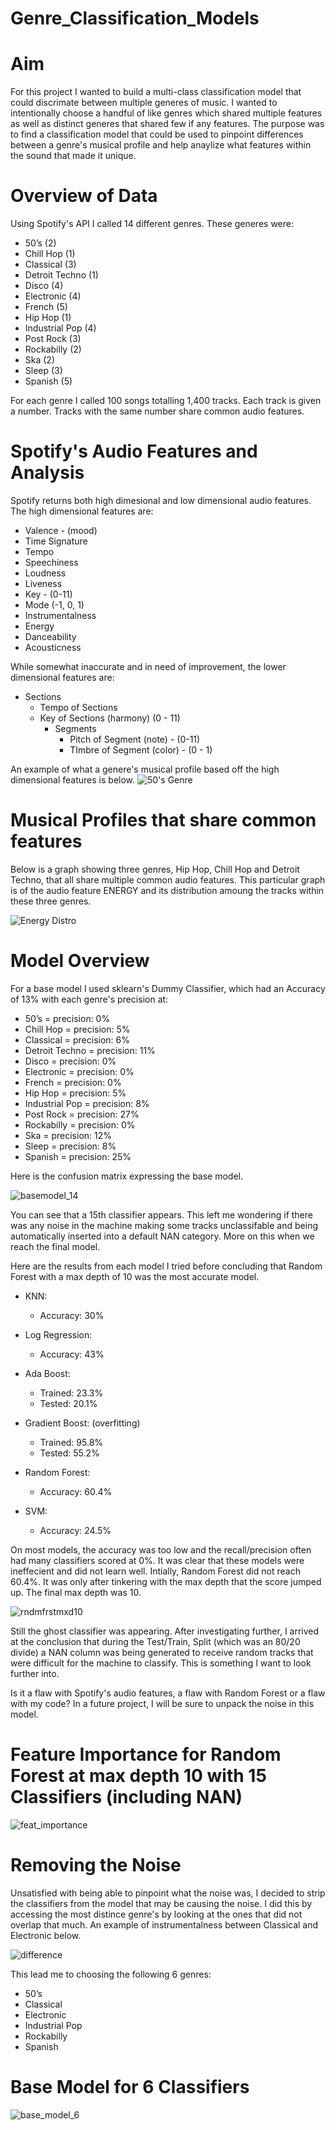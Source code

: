 # Genre_Classification_Models

# Aim
For this project I wanted to build a multi-class classification model that could discrimate between multiple generes of music. I wanted to intentionally choose a handful of like genres which shared multiple features as well as distinct generes that shared few if any features. The purpose was to find a classification model that could be used to pinpoint differences between a genre's musical profile and help anaylize what features within the sound that made it unique. 

# Overview of Data
Using Spotify's API I called 14 different genres. These generes were: 

* 50’s (2)
* Chill Hop (1)
* Classical  (3)
* Detroit Techno (1)
* Disco (4)
* Electronic (4)
* French (5)
* Hip Hop (1)
* Industrial Pop (4)
* Post Rock (3)
* Rockabilly (2)
* Ska (2)
* Sleep (3)
* Spanish (5)

For each genre I called 100 songs totalling 1,400 tracks. Each track is given a number. Tracks with the same number share common audio features. 

# Spotify's Audio Features and Analysis

Spotify returns both high dimesional and low dimensional audio features. The high dimensional features are: 

* Valence - (mood)
* Time Signature 
* Tempo
* Speechiness 
* Loudness
* Liveness 
* Key - (0-11)
* Mode (-1, 0, 1)
* Instrumentalness
* Energy
* Danceability
* Acousticness

While somewhat inaccurate and in need of improvement, the lower dimensional features are: 

* Sections
  * Tempo of Sections 
  * Key of Sections (harmony) (0 - 11)
    * Segments
      * Pitch of Segment (note) - (0-11)
      * TImbre of Segment (color) - (0 - 1)

An example of what a genere's musical profile based off the high dimensional features is below. 
![50's Genre](https://github.com/FinchMF/Classification_Models/blob/master/graphs/EDA_50s_plots_1.png)

# Musical Profiles that share common features

Below is a graph showing three genres, Hip Hop, Chill Hop and Detroit Techno, that all share multiple common audio features. This particular graph is of the audio feature ENERGY and its distribution amoung the tracks within these three genres. 

![Energy Distro](https://github.com/FinchMF/Classification_Models/blob/master/graphs/3_togt.png)

# Model Overview

For a base model I used sklearn's Dummy Classifier, which had an Accuracy of 13% with each genre's precision at: 

* 50’s = precision: 0%
* Chill Hop = precision: 5%
* Classical = precision: 6%
* Detroit Techno = precision: 11%
* Disco = precision: 0%
* Electronic = precision: 0%
* French = precision: 0%
* Hip Hop = precision: 5%
* Industrial Pop = precision: 8%
* Post Rock = precision: 27%
* Rockabilly = precision: 0%
* Ska = precision: 12%
* Sleep = precision: 8%
* Spanish = precision: 25%

Here is the confusion matrix expressing the base model. 

![basemodel_14](https://github.com/FinchMF/Classification_Models/blob/master/graphs/base_model_15_cl.png)

You can see that a 15th classifier appears. This left me wondering if there was any noise in the machine making some tracks unclassifable and being automatically inserted into a default NAN category. More on this when we reach the final model.

Here are the results from each model I tried before concluding that Random Forest with a max depth of 10 was the most accurate model. 


* KNN: 
   * Accuracy: 30%

* Log Regression:
   * Accuracy: 43%

* Ada Boost:
  * Trained: 23.3%
  * Tested: 20.1%

* Gradient Boost: (overfitting)
  * Trained: 95.8%
  * Tested: 55.2%

* Random Forest:
  * Accuracy: 60.4%

* SVM:
  * Accuracy: 24.5%


On most models, the accuracy was too low and the recall/precision often had many classifiers scored at 0%. It was clear that these models were ineffecient and did not learn well. Intially, Random Forest did not reach 60.4%. It was only after tinkering with the max depth that the score jumped up. The final max depth was 10. 

![rndmfrstmxd10](https://github.com/FinchMF/Classification_Models/blob/master/graphs/forest_model_15.png)

Still the ghost classifier was appearing. After investigating further, I arrived at the conclusion that during the Test/Train, Split (which was an 80/20 divide) a NAN column was being generated to receive random tracks that were difficult for the machine to classify. This is something I want to look further into. 

Is it a flaw with Spotify's audio features, a flaw with Random Forest or a flaw with my code? In a future project, I will be sure to unpack the noise in this model. 

# Feature Importance for Random Forest at max depth 10 with 15 Classifiers (including NAN)

![feat_importance](https://github.com/FinchMF/Classification_Models/blob/master/graphs/feature_importance_15.png)


# Removing the Noise

Unsatisfied with being able to pinpoint what the noise was, I decided to strip the classifiers from the model that may be causing the noise. I did this by accessing the most distince genre's by looking at the ones that did not overlap that much. An example of instrumentalness between Classical and Electronic below. 

![difference](https://github.com/FinchMF/Classification_Models/blob/master/graphs/2_differ.png)

This lead me to choosing the following 6 genres: 

* 50’s
* Classical
* Electronic
* Industrial Pop
* Rockabilly
* Spanish

# Base Model for 6 Classifiers

![base_model_6](https://github.com/FinchMF/Classification_Models/blob/master/graphs/base_model_6_cl.png)
